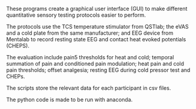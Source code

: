 These programs create a graphical user interface (GUI) to make different quantitative sensory testing protocols easier to perform.

The protocols use the TCS temperature stimulator from QSTlab; the eVAS and a cold plate from the same manufacturer; and EEG device from Mentalab to record resting state EEG and contact heat evoked potentials (CHEPS).

The evaluation include pain5 thresholds for heat and cold; temporal summation of pain and conditioned pain modulation; heat pain and cold pain thresholds; offset analgesia; resting EEG during cold pressor test and CHEPs.

The scripts store the relevant data for each participant in csv files.

The python code is made to be run with anaconda. 
